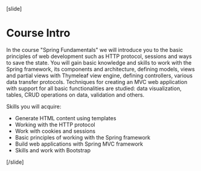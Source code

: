 [slide]

# Course Intro

In the course "Spring Fundamentals" we will introduce you to the basic principles of web development such as HTTP protocol, sessions and ways to save the state. You will gain basic knowledge and skills to work with the Spring framework, its components and architecture, defining models, views and partial views with Thymeleaf view engine, defining controllers, various data transfer protocols. Techniques for creating an MVC web application with support for all basic functionalities are studied: data visualization, tables, CRUD operations on data, validation and others.

Skills you will acquire:

- Generate HTML content using templates
- Working with the HTTP protocol
- Work with cookies and sessions
- Basic principles of working with the Spring framework
- Build web applications with Spring MVC framework
- Skills and work with Bootstrap

[/slide]

